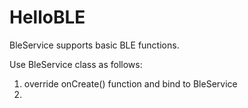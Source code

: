 # HelloBLE

BleService supports basic BLE functions.

Use BleService class as follows:

1. override onCreate() function and bind to BleService
2. ​
